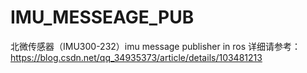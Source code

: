 # IMU_MESSEAGE_PUB
北微传感器（IMU300-232）imu message  publisher in ros 
详细请参考：
https://blog.csdn.net/qq_34935373/article/details/103481213
